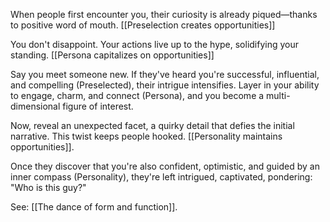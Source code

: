 When people first encounter you, their curiosity is already piqued—thanks to positive word of mouth. [[Preselection creates opportunities]]

You don't disappoint. Your actions live up to the hype, solidifying your standing. [[Persona capitalizes on opportunities]]

Say you meet someone new. If they've heard you're successful, influential, and compelling (Preselected), their intrigue intensifies. Layer in your ability to engage, charm, and connect (Persona), and you become a multi-dimensional figure of interest.

Now, reveal an unexpected facet, a quirky detail that defies the initial narrative. This twist keeps people hooked. [[Personality maintains opportunities]].

Once they discover that you're also confident, optimistic, and guided by an inner compass (Personality), they're left intrigued, captivated, pondering: "Who is this guy?"

See: [[The dance of form and function]].